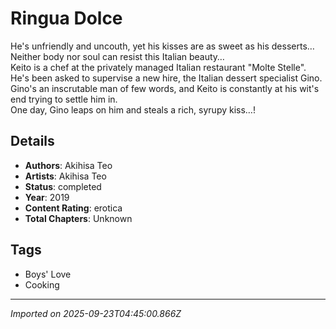 # Ringua Dolce

He's unfriendly and uncouth, yet his kisses are as sweet as his desserts… Neither body nor soul can resist this Italian beauty…  
Keito is a chef at the privately managed Italian restaurant "Molte Stelle".  
He's been asked to supervise a new hire, the Italian dessert specialist Gino.  
Gino's an inscrutable man of few words, and Keito is constantly at his wit's end trying to settle him in.  
One day, Gino leaps on him and steals a rich, syrupy kiss…!

## Details
- **Authors**: Akihisa Teo
- **Artists**: Akihisa Teo
- **Status**: completed
- **Year**: 2019
- **Content Rating**: erotica
- **Total Chapters**: Unknown

## Tags
- Boys' Love
- Cooking

---
*Imported on 2025-09-23T04:45:00.866Z*
